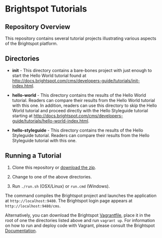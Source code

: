 # Brightspot Tutorials

## Repository Overview

This repository contains several tutorial projects illustrating various aspects of the Brightspot platform. 

## Directories

* **init** - This directory contains a bare-bones project with just enough to start the Hello World tutorial found at http://docs.brightspot.com/cms/developers-guide/tutorials/init-index.html.

* **hello-world** - This directory contains the results of the Hello World tutorial. Readers can compare their results from the Hello World tutorial with this one. In addition, readers can use this directory to skip the Hello World tutorial and proceed directly with the Hello Styleguide tutorial starting at http://docs.brightspot.com/cms/developers-guide/tutorials/hello-world-index.html.

* **hello-styleguide** - This directory contains the results of the Hello Styleguide tutorial. Readers can compare their results from the Hello Styleguide tutorial with this one. 

## Running a Tutorial

1. Clone this repository or [download the zip](https://github.com/perfectsense/brightspot-tutorial/archive/master.zip).

2. Change to one of the above directories.

3. Run `./run.sh` (OSX/Linux) or `run.cmd` (Windows).

The command compiles the Brightspot project and launches the application at `http://localhost:9480`. The Brightspot login page appears at `http://localhost:9480/cms`.

Alternatively, you can download the Brightspot [Vagrantfile](https://s3.amazonaws.com/perfectsense-ops/boxes/brightspot/Vagrantfile), place it in the root of one the directories listed above and run `vagrant up`. For information on how to run and deploy code with Vagrant, please consult the Brightspot [Documentation](http://docs.brightspot.com/).
